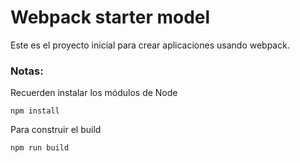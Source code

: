 # Webpack starter model

Este es el proyecto inicial para crear aplicaciones usando webpack.

### Notas:

Recuerden instalar los módulos de Node

```
npm install
```

Para construir el build

```
npm run build
```
